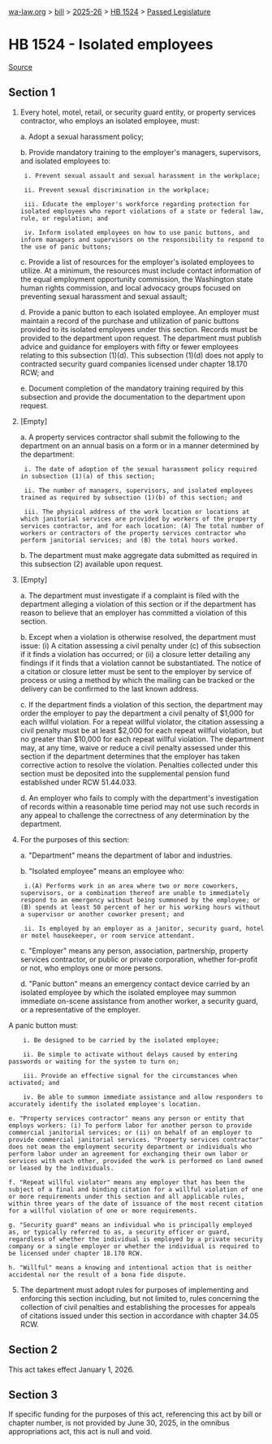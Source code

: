 [wa-law.org](/) > [bill](/bill/) > [2025-26](/bill/2025-26/) > [HB 1524](/bill/2025-26/hb/1524/) > [Passed Legislature](/bill/2025-26/hb/1524/S2.PL/)

# HB 1524 - Isolated employees

[Source](http://lawfilesext.leg.wa.gov/biennium/2025-26/Pdf/Bills/House%20Passed%20Legislature/1524-S2.PL.pdf)

## Section 1
1. Every hotel, motel, retail, or security guard entity, or property services contractor, who employs an isolated employee, must:

    a. Adopt a sexual harassment policy;

    b. Provide mandatory training to the employer's managers, supervisors, and isolated employees to:

        i. Prevent sexual assault and sexual harassment in the workplace;

        ii. Prevent sexual discrimination in the workplace;

        iii. Educate the employer's workforce regarding protection for isolated employees who report violations of a state or federal law, rule, or regulation; and

        iv. Inform isolated employees on how to use panic buttons, and inform managers and supervisors on the responsibility to respond to the use of panic buttons;

    c. Provide a list of resources for the employer's isolated employees to utilize. At a minimum, the resources must include contact information of the equal employment opportunity commission, the Washington state human rights commission, and local advocacy groups focused on preventing sexual harassment and sexual assault;

    d. Provide a panic button to each isolated employee. An employer must maintain a record of the purchase and utilization of panic buttons provided to its isolated employees under this section. Records must be provided to the department upon request. The department must publish advice and guidance for employers with fifty or fewer employees relating to this subsection (1)(d). This subsection (1)(d) does not apply to contracted security guard companies licensed under chapter 18.170 RCW; and

    e. Document completion of the mandatory training required by this subsection and provide the documentation to the department upon request.

2. [Empty]

    a. A property services contractor shall submit the following to the department on an annual basis on a form or in a manner determined by the department:

        i. The date of adoption of the sexual harassment policy required in subsection (1)(a) of this section;

        ii. The number of managers, supervisors, and isolated employees trained as required by subsection (1)(b) of this section; and

        iii. The physical address of the work location or locations at which janitorial services are provided by workers of the property services contractor, and for each location: (A) The total number of workers or contractors of the property services contractor who perform janitorial services; and (B) the total hours worked.

    b. The department must make aggregate data submitted as required in this subsection (2) available upon request.

3. [Empty]

    a. The department must investigate if a complaint is filed with the department alleging a violation of this section or if the department has reason to believe that an employer has committed a violation of this section.

    b. Except when a violation is otherwise resolved, the department must issue: (i) A citation assessing a civil penalty under (c) of this subsection if it finds a violation has occurred; or (ii) a closure letter detailing any findings if it finds that a violation cannot be substantiated. The notice of a citation or closure letter must be sent to the employer by service of process or using a method by which the mailing can be tracked or the delivery can be confirmed to the last known address.

    c. If the department finds a violation of this section, the department may order the employer to pay the department a civil penalty of $1,000 for each willful violation. For a repeat willful violator, the citation assessing a civil penalty must be at least $2,000 for each repeat willful violation, but no greater than $10,000 for each repeat willful violation. The department may, at any time, waive or reduce a civil penalty assessed under this section if the department determines that the employer has taken corrective action to resolve the violation. Penalties collected under this section must be deposited into the supplemental pension fund established under RCW 51.44.033.

    d. An employer who fails to comply with the department's investigation of records within a reasonable time period may not use such records in any appeal to challenge the correctness of any determination by the department.

4. For the purposes of this section:

    a. "Department" means the department of labor and industries.

    b. "Isolated employee" means an employee who:

        i.(A) Performs work in an area where two or more coworkers, supervisors, or a combination thereof are unable to immediately respond to an emergency without being summoned by the employee; or (B) spends at least 50 percent of her or his working hours without a supervisor or another coworker present; and

        ii. Is employed by an employer as a janitor, security guard, hotel or motel housekeeper, or room service attendant.

    c. "Employer" means any person, association, partnership, property services contractor, or public or private corporation, whether for-profit or not, who employs one or more persons.

    d. "Panic button" means an emergency contact device carried by an isolated employee by which the isolated employee may summon immediate on-scene assistance from another worker, a security guard, or a representative of the employer.

A panic button must:

        i. Be designed to be carried by the isolated employee;

        ii. Be simple to activate without delays caused by entering passwords or waiting for the system to turn on;

        iii. Provide an effective signal for the circumstances when activated; and

        iv. Be able to summon immediate assistance and allow responders to accurately identify the isolated employee's location.

    e. "Property services contractor" means any person or entity that employs workers: (i) To perform labor for another person to provide commercial janitorial services; or (ii) on behalf of an employer to provide commercial janitorial services. "Property services contractor" does not mean the employment security department or individuals who perform labor under an agreement for exchanging their own labor or services with each other, provided the work is performed on land owned or leased by the individuals.

    f. "Repeat willful violator" means any employer that has been the subject of a final and binding citation for a willful violation of one or more requirements under this section and all applicable rules, within three years of the date of issuance of the most recent citation for a willful violation of one or more requirements.

    g. "Security guard" means an individual who is principally employed as, or typically referred to as, a security officer or guard, regardless of whether the individual is employed by a private security company or a single employer or whether the individual is required to be licensed under chapter 18.170 RCW.

    h. "Willful" means a knowing and intentional action that is neither accidental nor the result of a bona fide dispute.

5. The department must adopt rules for purposes of implementing and enforcing this section including, but not limited to, rules concerning the collection of civil penalties and establishing the processes for appeals of citations issued under this section in accordance with chapter 34.05 RCW.

## Section 2
This act takes effect January 1, 2026.

## Section 3
If specific funding for the purposes of this act, referencing this act by bill or chapter number, is not provided by June 30, 2025, in the omnibus appropriations act, this act is null and void.
